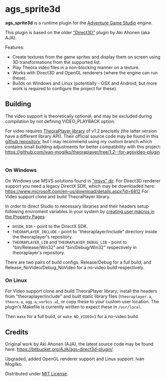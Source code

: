 # ags_sprite3d

**ags_sprite3d** is a runtime plugin for the [Adventure Game Studio](https://github.com/adventuregamestudio/ags) engine.

This plugin is based on the older ["Direct3D"](https://bitbucket.org/AJA/ags-direct3d-plugin/) plugin by Aki Ahonen (aka AJA).

Features:
* Create textures from the game sprites and display them on screen using 3D transformations from the supported list.
* Play Theora video files in a non-blocking manner on a texture.
* Works with Direct3D and OpenGL renderers (where the engine can run these).
* Builds on Windows and Linux (potentially - OSX and Android, but more work is required to configure the project for these).


## Building

The video support is theoretically optional, and may be excluded during compilation by not defining VIDEO_PLAYBACK option.

For video requires [TheoraPlayer library](https://www.cateia.com/libtheoraplayer/wiki/index.php/Main_Page) of v1.2 precisely (the latter version have a different library API). Their official source code may be found in this [github repository](https://github.com/AprilAndFriends/theoraplayer), but I may recommend using my custom branch which contains small building adjustments for better compatibility with this project: https://github.com/ivan-mogilko/theoraplayer/tree/1.2--for-agsvideo-plugin .

### On Windows

On Windows use MSVS solutions found in ["msvs" dir](https://github.com/ivan-mogilko/ags-sprite3d/tree/master/msvs).
For Direct3D renderer support you need a legacy DirectX SDK, which may be downloaded here: https://www.microsoft.com/en-us/download/details.aspx?id=6812
For Video support clone and build TheoraPlayer library.

In order to direct Studio to necessary libraries and their headers setup following enviroment variables in your system by [creating user macros in the Property Pages](https://docs.microsoft.com/en-us/cpp/build/working-with-project-properties?view=msvc-160#user-defined-macros):

* `DXSDK_DIR` - point to the DirectX SDK.
* `THEORAPLAYER_INCLUDE` - point to "theoraplayer/include" directory inside the theoraplayer's repository.
* `THEORAPLAYER_LIB` and `THEORAPLAYER_DEBUG_LIB` - point to "bin/Release/Win32" and "bin/Debug/Win32" respectively in theoraplayer's repository.

There are two pairs of build configs: Release/Debug for a full build, and Release_NoVideo/Debug_NoVideo for a no-video build respectively.

### On Linux

For Video support clone and build TheoraPlayer library; install the headers from "theoraplayer/include" and built static library files (`theoraplayer.a`, `theora.a`, `ogg.a`, `vorbis.a`), or copy these to your custom user location. The plugin's Makefile is currently written to expect these in `/usr/local`.

Then `make` for a full build, or `make NO_VIDEO=1` for a no-video build.

## Credits

Original work by Aki Ahonen (AJA), the latest source code may be found here: https://bitbucket.org/AJA/ags-direct3d-plugin/.

Upgraded, added OpenGL renderer support and Linux support: Ivan Mogilko.

Distributed under [MIT License](LICENSE.md).
